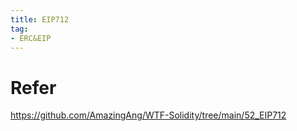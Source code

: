 ```yaml
---
title: EIP712
tag:
- ERC&EIP
---
```


# Refer
https://github.com/AmazingAng/WTF-Solidity/tree/main/52_EIP712